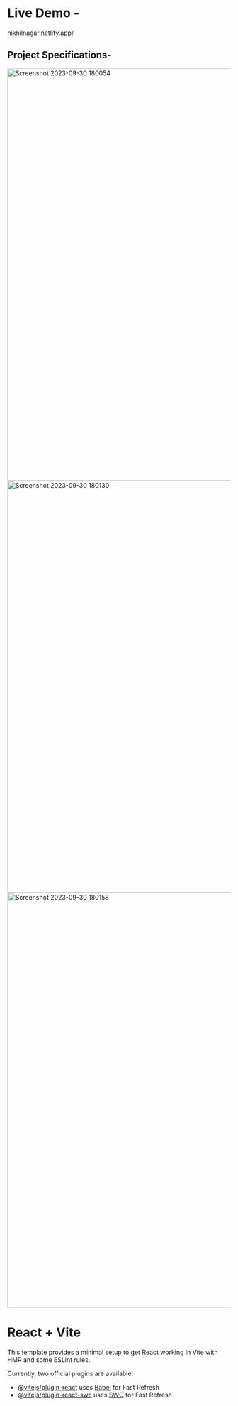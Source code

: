 # Live Demo -
nikhilnagar.netlify.app/


## Project Specifications-
<img width="929" alt="Screenshot 2023-09-30 180054" src="https://github.com/nikhilnagargit/3DPortfolio/assets/44896376/60711efe-fd9d-4484-806e-4f3d99ef9065">
 <img width="928" alt="Screenshot 2023-09-30 180130" src="https://github.com/nikhilnagargit/3DPortfolio/assets/44896376/e58c01ec-c621-4c93-bda6-554746f3ef93">
<img width="935" alt="Screenshot 2023-09-30 180158" src="https://github.com/nikhilnagargit/3DPortfolio/assets/44896376/d1cb6ab5-d012-4aa8-9ed2-0d453259ecf2">

# React + Vite

This template provides a minimal setup to get React working in Vite with HMR and some ESLint rules.

Currently, two official plugins are available:

- [@vitejs/plugin-react](https://github.com/vitejs/vite-plugin-react/blob/main/packages/plugin-react/README.md) uses [Babel](https://babeljs.io/) for Fast Refresh
- [@vitejs/plugin-react-swc](https://github.com/vitejs/vite-plugin-react-swc) uses [SWC](https://swc.rs/) for Fast Refresh

